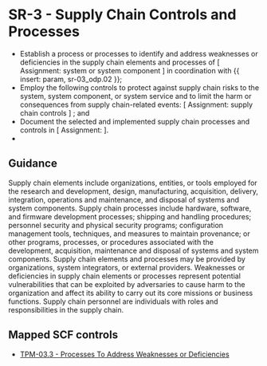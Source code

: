 # SR-3 - Supply Chain Controls and Processes
- Establish a process or processes to identify and address weaknesses or deficiencies in the supply chain elements and processes of \[ Assignment: system or system component \] in coordination with {{ insert: param, sr-03_odp.02 }};
- Employ the following controls to protect against supply chain risks to the system, system component, or system service and to limit the harm or consequences from supply chain-related events: \[ Assignment: supply chain controls \] ; and
- Document the selected and implemented supply chain processes and controls in \[ Assignment:  \].
- 
## Guidance
Supply chain elements include organizations, entities, or tools employed for the research and development, design, manufacturing, acquisition, delivery, integration, operations and maintenance, and disposal of systems and system components. Supply chain processes include hardware, software, and firmware development processes; shipping and handling procedures; personnel security and physical security programs; configuration management tools, techniques, and measures to maintain provenance; or other programs, processes, or procedures associated with the development, acquisition, maintenance and disposal of systems and system components. Supply chain elements and processes may be provided by organizations, system integrators, or external providers. Weaknesses or deficiencies in supply chain elements or processes represent potential vulnerabilities that can be exploited by adversaries to cause harm to the organization and affect its ability to carry out its core missions or business functions. Supply chain personnel are individuals with roles and responsibilities in the supply chain.
## Mapped SCF controls
- [TPM-03.3 - Processes To Address Weaknesses or Deficiencies](../scf/tpm-033-processestoaddressweaknessesordeficiencies.md)